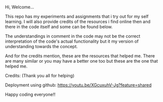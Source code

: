 Hi, Welcome...

This repo has my experiments and assignments that i try out for my self learning.
I will also provide credits of the resources i find online then and there in the code itself and some can be found below.

The understandings in comment in the code may not be the correct interpretation of the code's actual functionality but it my version of understanding towards the concept.

And for the credits mention, these are the resources that helped me. There are many similar or you may have a better one too but these are the one that helped me.



Credits:
(Thank you all for helping)

Deployment using github: https://youtu.be/XGcuxuhV-Jg?feature=shared


Happy coding everyone!!
